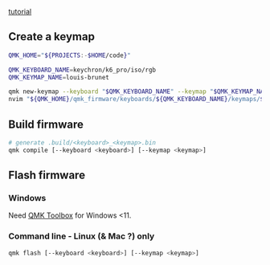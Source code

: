 [tutorial](https://docs.qmk.fm/newbs) 

## Create a keymap

<!-- QMK_HOME=$(qmk config -ro user.qmk_home | sed -E 's/[^=]+=(.*)$/\1/') -->
```bash
QMK_HOME="${PROJECTS:-$HOME/code}"

QMK_KEYBOARD_NAME=keychron/k6_pro/iso/rgb
QMK_KEYMAP_NAME=louis-brunet

qmk new-keymap --keyboard "$QMK_KEYBOARD_NAME" --keymap "$QMK_KEYMAP_NAME"
nvim "${QMK_HOME}/qmk_firmware/keyboards/${QMK_KEYBOARD_NAME}/keymaps/${QMK_KEYMAP_NAME}/"
```


<!-- ## Set default keyboard and keymap -->
<!---->
<!-- ```bash -->
<!-- qmk  -->
<!-- ``` -->


## Build firmware

```bash
# generate .build/<keyboard>_<keymap>.bin
qmk compile [--keyboard <keyboard>] [--keymap <keymap>]
```

## Flash firmware
### Windows

Need [QMK Toolbox](https://docs.qmk.fm/newbs_flashing#flashing-your-keyboard-with-qmk-toolbox) for Windows <11.

### Command line - Linux (& Mac ?) only

```bash
qmk flash [--keyboard <keyboard>] [--keymap <keymap>]
```
